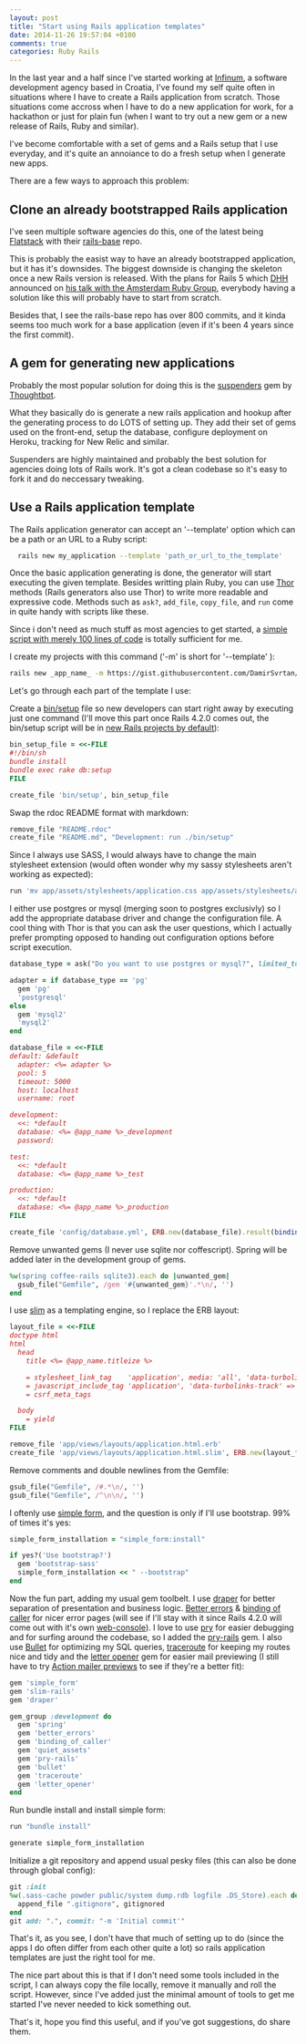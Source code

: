 ```yaml
---
layout: post
title: "Start using Rails application templates"
date: 2014-11-26 19:57:04 +0100
comments: true
categories: Ruby Rails
---
```


In the last year and a half since I've started working at [Infinum](https://infinum.co), a software development agency based in Croatia, I've found my self quite often in situations where I have to create a Rails application from scratch. Those situations come accross when I have to do a new application for work, for a hackathon or just for plain fun (when I want to try out a new gem or a new release of Rails, Ruby and similar).

I've become comfortable with a set of gems and a Rails setup that I use everyday, and it's quite an annoiance to do a fresh setup when I generate new apps.

There are a few ways to approach this problem:


<!--
  1. clone an already bootstrapped Rails application
  2. create a gem for generating new applications
  3. create a Rails application template file -->

## Clone an already bootstrapped Rails application

I've seen multiple software agencies do this, one of the latest being [Flatstack](http://www.flatstack.com/) with their [rails-base](https://github.com/fs/rails-base) repo.

This is probably the easist way to have an already bootstrapped application, but it has it's downsides. The biggest downside is changing the skeleton once a new Rails version is released. With the plans for Rails 5 which [DHH](https://twitter.com/dhh) announced on [his talk with the Amsterdam Ruby Group](https://www.youtube.com/watch?v=oQyL5rQrWu0), everybody having a solution like this will probably have to start from scratch.

Besides that, I see the rails-base repo has over 800 commits, and it kinda seems too much work for a base application (even if it's been 4 years since the first commit).

## A gem for generating new applications

Probably the most popular solution for doing this is the [suspenders](https://github.com/thoughtbot/suspenders) gem by [Thoughtbot](http://thoughtbot.com/).

What they basically do is generate a new rails application and hookup after the generating process to do LOTS of setting up. They add their set of gems used on the front-end, setup the database, configure deployment on Heroku, tracking for New Relic and similar.

Suspenders are highly maintained and probably the best solution for agencies doing lots of Rails work. It's got a clean codebase so it's easy to fork it and do neccessary tweaking.

## Use a Rails application template

The Rails application generator can accept an '--template' option which can be a path or an URL to a Ruby script:

```bash
  rails new my_application --template 'path_or_url_to_the_template'
```

Once the basic application generating is done, the generator will start executing the given template. Besides writting plain Ruby, you can use [Thor](https://github.com/erikhuda/thor/wiki/Getting-Started) methods (Rails generators also use Thor) to write more readable and expressive code. Methods such as `ask?`, `add_file`, `copy_file`, and `run` come in quite handy with scripts like these.

Since i don't need as much stuff as most agencies to get started, a [simple script with merely 100 lines of code](https://gist.github.com/DamirSvrtan/28a28e50d639b9445bbc) is totally sufficient for me.

I create my projects with this command ('-m' is short for '--template' ):

```bash
rails new _app_name_ -m https://gist.githubusercontent.com/DamirSvrtan/28a28e50d639b9445bbc/raw/app_template.rb
```

Let's go through each part of the template I use:

Create a [bin/setup](http://robots.thoughtbot.com/bin-setup) file so new developers can start right away by executing just one command (I'll move this part once Rails 4.2.0 comes out, the bin/setup script will be in [new Rails projects by default](https://github.com/rails/rails/blob/master/railties/lib/rails/generators/rails/app/templates/bin/setup)):

```ruby
bin_setup_file = <<-FILE
#!/bin/sh
bundle install
bundle exec rake db:setup
FILE

create_file 'bin/setup', bin_setup_file
```

Swap the rdoc README format with markdown:

```ruby
remove_file "README.rdoc"
create_file "README.md", "Development: run ./bin/setup"
```

Since I always use SASS, I would always have to change the main stylesheet extension (would often wonder why my sassy stylesheets aren't working as expected):

```ruby
run 'mv app/assets/stylesheets/application.css app/assets/stylesheets/application.scss'
```

I either use postgres or mysql (merging soon to postgres exclusivly) so I add the appropriate database driver and change the configuration file. A cool thing with Thor is that you can ask the user questions, which I actually prefer prompting opposed to handing out configuration options before script execution.

```ruby
database_type = ask("Do you want to use postgres or mysql?", limited_to: ["pg", "mysql"])

adapter = if database_type == 'pg'
  gem 'pg'
  'postgresql'
else
  gem 'mysql2'
  'mysql2'
end

database_file = <<-FILE
default: &default
  adapter: <%= adapter %>
  pool: 5
  timeout: 5000
  host: localhost
  username: root

development:
  <<: *default
  database: <%= @app_name %>_development
  password:

test:
  <<: *default
  database: <%= @app_name %>_test

production:
  <<: *default
  database: <%= @app_name %>_production
FILE

create_file 'config/database.yml', ERB.new(database_file).result(binding), force: true
```


Remove unwanted gems (I never use sqlite nor coffescript). Spring will be added later in the development group of gems.
```ruby
%w(spring coffee-rails sqlite3).each do |unwanted_gem|
  gsub_file("Gemfile", /gem '#{unwanted_gem}'.*\n/, '')
end
```
I use [slim](http://slim-lang.com/) as a templating engine, so I replace the ERB layout:
```ruby
layout_file = <<-FILE
doctype html
html
  head
    title <%= @app_name.titleize %>

    = stylesheet_link_tag    'application', media: 'all', 'data-turbolinks-track' => true
    = javascript_include_tag 'application', 'data-turbolinks-track' => true
    = csrf_meta_tags

  body
    = yield
FILE

remove_file 'app/views/layouts/application.html.erb'
create_file 'app/views/layouts/application.html.slim', ERB.new(layout_file).result(binding)
```


Remove comments and double newlines from the Gemfile:
```ruby
gsub_file("Gemfile", /#.*\n/, '')
gsub_file("Gemfile", /^\n\n/, '')
```

I oftenly use [simple form](https://github.com/plataformatec/simple_form/), and the question is only if I'll use bootstrap. 99% of times it's yes:
```ruby
simple_form_installation = "simple_form:install"

if yes?('Use bootstrap?')
  gem 'bootstrap-sass'
  simple_form_installation << " --bootstrap"
end
```

Now the fun part, adding my usual gem toolbelt. I use [draper](https://github.com/drapergem/draper) for better separation of presentation and business logic.
[Better errors](https://github.com/charliesome/better_errors) & [binding of caller](https://github.com/banister/binding_of_caller) for nicer error pages (will see if I'll stay with it since Rails 4.2.0 will come out with it's own [web-console](https://github.com/rails/web-console)).
I love to use [pry](http://pryrepl.org/) for easier debugging and for surfing around the codebase, so I added the [pry-rails](https://github.com/rweng/pry-rails) gem. I also use [Bullet](https://github.com/flyerhzm/bullet) for optimizing my SQL queries, [traceroute](https://github.com/amatsuda/traceroute) for keeping my routes nice and tidy and the [letter opener](https://github.com/ryanb/letter_opener) gem for easier mail previewing (I still have to try [Action mailer previews](http://richonrails.com/articles/action-mailer-previews-in-ruby-on-rails-4-1) to see if they're a better fit):

```ruby
gem 'simple_form'
gem 'slim-rails'
gem 'draper'

gem_group :development do
  gem 'spring'
  gem 'better_errors'
  gem 'binding_of_caller'
  gem 'quiet_assets'
  gem 'pry-rails'
  gem 'bullet'
  gem 'traceroute'
  gem 'letter_opener'
end
```

Run bundle install and install simple form:
```ruby
run "bundle install"

generate simple_form_installation
```

Initialize a git repository and append usual pesky files (this can also be done through global config):
```ruby
git :init
%w(.sass-cache powder public/system dump.rdb logfile .DS_Store).each do |gitignored|
  append_file ".gitignore", gitignored
end
git add: ".", commit: "-m 'Initial commit'"
```


That's it, as you see, I don't have that much of setting up to do (since the apps I do often differ from each other quite a lot) so rails application templates are just the right tool for me.

The nice part about this is that if I don't need some tools included in the script, I can always copy the file locally, remove it manually and roll the script. However, since I've added just the minimal amount of tools to get me started I've never needed to kick something out.

That's it, hope you find this useful, and if you've got suggestions, do share them.
